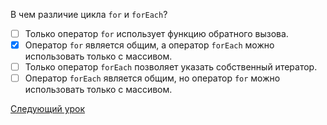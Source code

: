 В чем различие цикла `for` и `forEach`?

- [ ] Только оператор `for` использует функцию обратного вызова.
- [x] Оператор `for` является общим, а оператор `forEach` можно использовать только с массивом.
- [ ] Только оператор `forEach` позволяет указать собственный итератор.
- [ ] Оператор `forEach` является общим, но оператор `for` можно использовать только с массивом.

[Следующий урок](../filter/)
